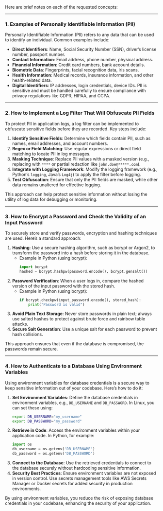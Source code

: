 Here are brief notes on each of the requested concepts:

---

### 1. **Examples of Personally Identifiable Information (PII)**

Personally Identifiable Information (PII) refers to any data that can be used to identify an individual. Common examples include:
- **Direct Identifiers**: Name, Social Security Number (SSN), driver’s license number, passport number.
- **Contact Information**: Email address, phone number, physical address.
- **Financial Information**: Credit card numbers, bank account details.
- **Biometric Data**: Fingerprints, facial recognition data, iris scans.
- **Health Information**: Medical records, insurance information, and other health-related data.
- **Digital Identifiers**: IP addresses, login credentials, device IDs.
PII is sensitive and must be handled carefully to ensure compliance with privacy regulations like GDPR, HIPAA, and CCPA.

---

### 2. **How to Implement a Log Filter That Will Obfuscate PII Fields**

To protect PII in application logs, a log filter can be implemented to obfuscate sensitive fields before they are recorded. Key steps include:

1. **Identify Sensitive Fields**: Determine which fields contain PII, such as names, email addresses, and account numbers.
2. **Regex or Field Matching**: Use regular expressions or direct field matching to locate PII in log messages.
3. **Masking Technique**: Replace PII values with a masked version (e.g., replacing with `****` or partial redaction like `john.doe@*****.com`).
4. **Integrate with Logging Framework**: Modify the logging framework (e.g., Python’s `logging`, Java’s `Log4j`) to apply the filter before logging.
5. **Test Obfuscation**: Ensure that only the PII fields are masked, while other data remains unaltered for effective logging.

This approach can help protect sensitive information without losing the utility of log data for debugging or monitoring.

---

### 3. **How to Encrypt a Password and Check the Validity of an Input Password**

To securely store and verify passwords, encryption and hashing techniques are used. Here’s a standard approach:

1. **Hashing**: Use a secure hashing algorithm, such as bcrypt or Argon2, to transform the password into a hash before storing it in the database.
   - Example in Python (using bcrypt):  
     ```python
     import bcrypt
     hashed = bcrypt.hashpw(password.encode(), bcrypt.gensalt())
     ```
2. **Password Verification**: When a user logs in, compare the hashed version of the input password with the stored hash.
   - Example in Python (using bcrypt):  
     ```python
     if bcrypt.checkpw(input_password.encode(), stored_hash):
         print("Password is valid")
     ```
3. **Avoid Plain Text Storage**: Never store passwords in plain text; always use salted hashes to protect against brute force and rainbow table attacks.
4. **Secure Salt Generation**: Use a unique salt for each password to prevent hash collisions.

This approach ensures that even if the database is compromised, the passwords remain secure.

---

### 4. **How to Authenticate to a Database Using Environment Variables**

Using environment variables for database credentials is a secure way to keep sensitive information out of your codebase. Here’s how to do it:

1. **Set Environment Variables**: Define the database credentials in environment variables, e.g., `DB_USERNAME` and `DB_PASSWORD`. In Linux, you can set these using:
   ```bash
   export DB_USERNAME="my_username"
   export DB_PASSWORD="my_password"
   ```
2. **Retrieve in Code**: Access the environment variables within your application code. In Python, for example:
   ```python
   import os
   db_username = os.getenv('DB_USERNAME')
   db_password = os.getenv('DB_PASSWORD')
   ```
3. **Connect to the Database**: Use the retrieved credentials to connect to the database securely without hardcoding sensitive information.
4. **Security Best Practices**: Ensure environment variables are not exposed in version control. Use secrets management tools like AWS Secrets Manager or Docker secrets for added security in production environments.

By using environment variables, you reduce the risk of exposing database credentials in your codebase, enhancing the security of your application.
